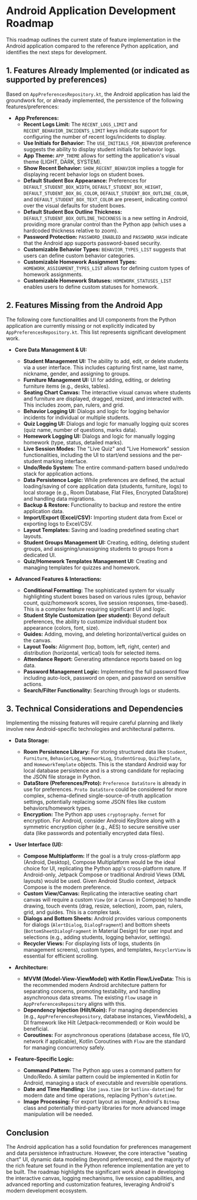 # Android Application Development Roadmap

This roadmap outlines the current state of feature implementation in the Android application compared to the reference Python application, and identifies the next steps for development.

## 1. Features Already Implemented (or indicated as supported by preferences)

Based on `AppPreferencesRepository.kt`, the Android application has laid the groundwork for, or already implemented, the persistence of the following features/preferences:

*   **App Preferences:**
    *   **Recent Logs Limit:** The `RECENT_LOGS_LIMIT` and `RECENT_BEHAVIOR_INCIDENTS_LIMIT` keys indicate support for configuring the number of recent logs/incidents to display.
    *   **Use Initials for Behavior:** The `USE_INITIALS_FOR_BEHAVIOR` preference suggests the ability to display student initials for behavior logs.
    *   **App Theme:** `APP_THEME` allows for setting the application's visual theme (LIGHT, DARK, SYSTEM).
    *   **Show Recent Behavior:** `SHOW_RECENT_BEHAVIOR` implies a toggle for displaying recent behavior logs on student boxes.
    *   **Default Student Box Appearance:** Preferences for `DEFAULT_STUDENT_BOX_WIDTH`, `DEFAULT_STUDENT_BOX_HEIGHT`, `DEFAULT_STUDENT_BOX_BG_COLOR`, `DEFAULT_STUDENT_BOX_OUTLINE_COLOR`, and `DEFAULT_STUDENT_BOX_TEXT_COLOR` are present, indicating control over the visual defaults for student boxes.
    *   **Default Student Box Outline Thickness:** `DEFAULT_STUDENT_BOX_OUTLINE_THICKNESS` is a new setting in Android, providing more granular control than the Python app (which uses a hardcoded thickness relative to zoom).
    *   **Password Protection:** `PASSWORD_ENABLED` and `PASSWORD_HASH` indicate that the Android app supports password-based security.
    *   **Customizable Behavior Types:** `BEHAVIOR_TYPES_LIST` suggests that users can define custom behavior categories.
    *   **Customizable Homework Assignment Types:** `HOMEWORK_ASSIGNMENT_TYPES_LIST` allows for defining custom types of homework assignments.
    *   **Customizable Homework Statuses:** `HOMEWORK_STATUSES_LIST` enables users to define custom statuses for homework.

## 2. Features Missing from the Android App

The following core functionalities and UI components from the Python application are currently missing or not explicitly indicated by `AppPreferencesRepository.kt`. This list represents significant development work.

*   **Core Data Management & UI:**
    *   **Student Management UI:** The ability to add, edit, or delete students via a user interface. This includes capturing first name, last name, nickname, gender, and assigning to groups.
    *   **Furniture Management UI:** UI for adding, editing, or deleting furniture items (e.g., desks, tables).
    *   **Seating Chart Canvas:** The interactive visual canvas where students and furniture are displayed, dragged, resized, and interacted with. This includes zoom, pan, rulers, and grid.
    *   **Behavior Logging UI:** Dialogs and logic for logging behavior incidents for individual or multiple students.
    *   **Quiz Logging UI:** Dialogs and logic for manually logging quiz scores (quiz name, number of questions, marks data).
    *   **Homework Logging UI:** Dialogs and logic for manually logging homework (type, status, detailed marks).
    *   **Live Session Modes:** The "Live Quiz" and "Live Homework" session functionalities, including the UI to start/end sessions and the per-student marking interface.
    *   **Undo/Redo System:** The entire command-pattern based undo/redo stack for application actions.
    *   **Data Persistence Logic:** While preferences are defined, the actual loading/saving of core application data (students, furniture, logs) to local storage (e.g., Room Database, Flat Files, Encrypted DataStore) and handling data migrations.
    *   **Backup & Restore:** Functionality to backup and restore the entire application data.
    *   **Import/Export (Excel/CSV):** Importing student data from Excel or exporting logs to Excel/CSV.
    *   **Layout Templates:** Saving and loading predefined seating chart layouts.
    *   **Student Groups Management UI:** Creating, editing, deleting student groups, and assigning/unassigning students to groups from a dedicated UI.
    *   **Quiz/Homework Templates Management UI:** Creating and managing templates for quizzes and homework.

*   **Advanced Features & Interactions:**
    *   **Conditional Formatting:** The sophisticated system for visually highlighting student boxes based on various rules (group, behavior count, quiz/homework scores, live session responses, time-based). This is a complex feature requiring significant UI and logic.
    *   **Student Style Customization (per student):** Beyond default preferences, the ability to customize individual student box appearance (colors, font, size).
    *   **Guides:** Adding, moving, and deleting horizontal/vertical guides on the canvas.
    *   **Layout Tools:** Alignment (top, bottom, left, right, center) and distribution (horizontal, vertical) tools for selected items.
    *   **Attendance Report:** Generating attendance reports based on log data.
    *   **Password Management Logic:** Implementing the full password flow including auto-lock, password on open, and password on sensitive actions.
    *   **Search/Filter Functionality:** Searching through logs or students.

## 3. Technical Considerations and Dependencies

Implementing the missing features will require careful planning and likely involve new Android-specific technologies and architectural patterns.

*   **Data Storage:**
    *   **Room Persistence Library:** For storing structured data like `Student`, `Furniture`, `BehaviorLog`, `HomeworkLog`, `StudentGroup`, `QuizTemplate`, and `HomeworkTemplate` objects. This is the standard Android way for local database persistence and is a strong candidate for replacing the JSON file storage in Python.
    *   **DataStore (Preferences/Proto):** `Preference DataStore` is already in use for preferences. `Proto DataStore` could be considered for more complex, schema-defined single-source-of-truth application settings, potentially replacing some JSON files like custom behaviors/homework types.
    *   **Encryption:** The Python app uses `cryptography.fernet` for encryption. For Android, consider Android KeyStore along with a symmetric encryption cipher (e.g., AES) to secure sensitive user data (like passwords and potentially encrypted data files).

*   **User Interface (UI):**
    *   **Compose Multiplatform:** If the goal is a truly cross-platform app (Android, Desktop), Compose Multiplatform would be the ideal choice for UI, replicating the Python app's cross-platform nature. If Android-only, Jetpack Compose or traditional Android Views (XML layouts) would be used. Given Android Studio context, Jetpack Compose is the modern preference.
    *   **Custom View/Canvas:** Replicating the interactive seating chart canvas will require a custom `View` (or a `Canvas` in Compose) to handle drawing, touch events (drag, resize, selection), zoom, pan, rulers, grid, and guides. This is a complex task.
    *   **Dialogs and Bottom Sheets:** Android provides various components for dialogs (`AlertDialog`, `DialogFragment`) and bottom sheets (`BottomSheetDialogFragment` in Material Design) for user input and selections (e.g., adding students, logging behavior, settings).
    *   **Recycler Views:** For displaying lists of logs, students (in management screens), custom types, and templates, `RecyclerView` is essential for efficient scrolling.

*   **Architecture:**
    *   **MVVM (Model-View-ViewModel) with Kotlin Flow/LiveData:** This is the recommended modern Android architecture pattern for separating concerns, promoting testability, and handling asynchronous data streams. The existing `Flow` usage in `AppPreferencesRepository` aligns with this.
    *   **Dependency Injection (Hilt/Koin):** For managing dependencies (e.g., `AppPreferencesRepository`, database instances, ViewModels), a DI framework like Hilt (Jetpack-recommended) or Koin would be beneficial.
    *   **Coroutines:** For asynchronous operations (database access, file I/O, network if applicable), Kotlin Coroutines with `Flow` are the standard for managing concurrency safely.

*   **Feature-Specific Logic:**
    *   **Command Pattern:** The Python app uses a command pattern for Undo/Redo. A similar pattern could be implemented in Kotlin for Android, managing a stack of executable and reversible operations.
    *   **Date and Time Handling:** Use `java.time` (or `kotlinx-datetime`) for modern date and time operations, replacing Python's `datetime`.
    *   **Image Processing:** For export layout as image, Android's `Bitmap` class and potentially third-party libraries for more advanced image manipulation will be needed.

## Conclusion

The Android application has a solid foundation for preferences management and data persistence infrastructure. However, the core interactive "seating chart" UI, dynamic data modeling (beyond preferences), and the majority of the rich feature set found in the Python reference implementation are yet to be built. The roadmap highlights the significant work ahead in developing the interactive canvas, logging mechanisms, live session capabilities, and advanced reporting and customization features, leveraging Android's modern development ecosystem.
